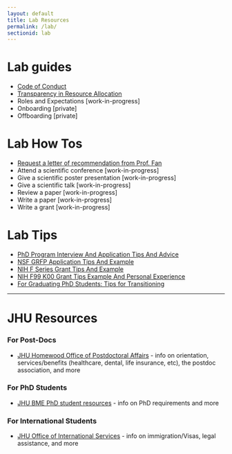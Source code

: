 ```yaml
---
layout: default
title: Lab Resources
permalink: /lab/
sectionid: lab
---
```


# Lab guides

- [Code of Conduct](/assets/docs/lab_code_of_conduct)
- [Transparency in Resource Allocation](/assets/docs/transparency)
- Roles and Expectations [work-in-progress]
- Onboarding [private]
- Offboarding [private]

# Lab How Tos
- [Request a letter of recommendation from Prof. Fan](/assets/docs/rec_letter_form.docx)
- Attend a scientific conference [work-in-progress]
- Give a scientific poster presentation [work-in-progress]
- Give a scientific talk [work-in-progress]
- Review a paper [work-in-progress]
- Write a paper [work-in-progress]
- Write a grant [work-in-progress]

# Lab Tips
- [PhD Program Interview And Application Tips And Advice](https://jef.works/blog/2018/02/26/phd-program-interview-and-application-tips-and-advice/)
- [NSF GRFP Application Tips And Example](https://jef.works/blog/2017/10/15/NSF-GRFP-application-tips-and-example/)
- [NIH F Series Grant Tips And Example](https://jef.works/blog/2017/10/19/NIH-F-series-grant-tips-and-example/)
- [NIH F99 K00 Grant Tips Example And Personal Experience](https://jef.works/blog/2018/10/31/NIH-F99-K00-grant-tips-example-and-personal-experience/)
- [For Graduating PhD Students: Tips for Transitioning](https://jef.works/blog/2020/01/23/phd-transition-tips/)

---

# JHU Resources
### For Post-Docs
- [JHU Homewood Office of Postdoctoral Affairs](http://postdoc.jhu.edu) - info on orientation, services/benefits (healthcare, dental, life insurance, etc), the postdoc association, and more

### For PhD Students
- [JHU BME PhD student resources](https://www.bme.jhu.edu/graduate/phd/resources/) - info on PhD requirements and more

### For International Students
- [JHU Office of International Services](https://ois.jhu.edu/) - info on immigration/Visas, legal assistance, and more